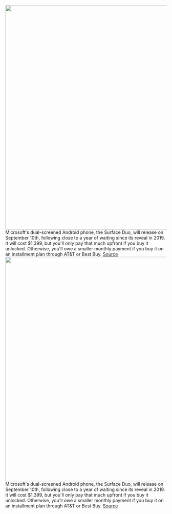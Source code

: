 <img src='https://cdn.vox-cdn.com/thumbor/3j9z7Cz9YFJdqJJW7Y07KafJ4LQ=/0x0:2040x1360/1200x800/filters:focal(857x517:1183x843)/cdn.vox-cdn.com/uploads/chorus_image/image/67194359/akrales_191002_3704_0282.0.jpg' width='700px' /><br/>
Microsoft's dual-screened Android phone, the Surface Duo, will release on September 10th, following close to a year of waiting since its reveal in 2019. It will cost $1,399, but you'll only pay that much upfront if you buy it unlocked. Otherwise, you'll owe a smaller monthly payment if you buy it on an installment plan through AT&T or Best Buy.
<a href='https://www.theverge.com/2020/8/12/21365234/microsoft-surface-duo-preorder-att-unlocked-verizon-tmobile-android-phone'> Source <a/><img src='https://cdn.vox-cdn.com/thumbor/3j9z7Cz9YFJdqJJW7Y07KafJ4LQ=/0x0:2040x1360/1200x800/filters:focal(857x517:1183x843)/cdn.vox-cdn.com/uploads/chorus_image/image/67194359/akrales_191002_3704_0282.0.jpg' width='700px' /><br/>
Microsoft's dual-screened Android phone, the Surface Duo, will release on September 10th, following close to a year of waiting since its reveal in 2019. It will cost $1,399, but you'll only pay that much upfront if you buy it unlocked. Otherwise, you'll owe a smaller monthly payment if you buy it on an installment plan through AT&T or Best Buy.
<a href='https://www.theverge.com/2020/8/12/21365234/microsoft-surface-duo-preorder-att-unlocked-verizon-tmobile-android-phone'> Source <a/>